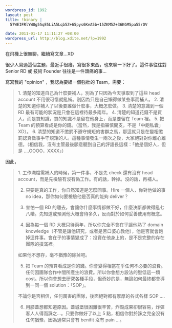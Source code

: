 ```yaml
--- 
wordpress_id: 1992
layout: post
title: !binary |
  57WEIFRlYW0g55qE5LiA5Lqb5Z+65pys6KeA5b+15ZKM5Z+36KGM5pa55rOV

date: 2011-01-17 11:11:27 +08:00
wordpress_url: http://blog.xdite.net/?p=1992
---
```

在飛機上很無聊。繼續寫文章...XD

很少人寫過這個主題，最近手很癢，寫很多東西，也來聊一下好了。這件事往往對 Senior RD 或 技術 Founder 往往是一件頭痛的事…

寫寫我的 "opinion" ，我認為要組一個強壯的 Team，需要：

<blockquote>1. 清楚的知道自己為什麼要補人，別為了只因為今天爭取到了這些 head account 不用很可惜就亂補。別因為只是自己懶得做某些事而補人。
2. 清楚的知道你補人了以後要誰做什麼事，大概怎麼做。
3. 清楚的意識到一個 RD 最有可能的狀況是只會在這裡待最多兩年。
4. 清楚的知道花錢不是買人，而是買知識，買的知識不是留在他身上，而是要留在 Team 裡。
5. 把 Team 的預算看成是你的錢。（當然，我是指審慎開支，不是「中飽私囊」XD）。
6. 清楚的知道不懲罰不遵守規矩的害群之馬，那這就只是在變相懲罰認真做事手守規矩的人。這種事情發生一兩次之後，大家絕對對你離心離德。（相信我，沒有主管最後願意聽到自己的評語長這樣：「他是個好人，但是 ....OOOO，XXXX」）</blockquote>

因此，



<blockquote>1. 工作滿檔需補人的時候，第一件事，不是先 check 還有沒有 head account，而是先檢驗有沒有偽工作。有的話，幹掉。沒的話，再補人。

2. 只要是真的工作，你自然知道是怎麼回事。Hire 一個人，你對他做的事 no idea，那你如何要檢驗他是否真的能夠 deliver？

3. 害怕一個 RD 的離去，會讓你什麼事情都做不好，什麼決斷都做得亂七八糟。先知道或預測他大概會待多久，反而對於如何妥善使用有概念。

4. 因為每一個 RD 大概只待兩年，所以你完全不會在乎讓他熟了 domain knowledge（不管是讓他研究，或者是苦口婆心教他），他是否就會跑掉這件事。會在乎的事情變成了：投資在他身上的，是不是完整的存在團隊的撲滿裡。

如果他不想存，毫不猶豫的除掉吧。

5. 把 Team 的預算看成是你的錢。你會變得相當在乎任何不必要的浪費。任何因團隊合作中間所產生的浪費。所以你會想方設法的壓低這一類 cost。所以你會想去研究各種手段，但奇妙的是，無論如何最終都會導到一同一個 solution：「SOP」。

不論你是否相信，任何厲害的團隊，後面絕對都有厚厚的各式各樣 SOP ….

6. 用膝蓋想都知道原因。蓋城堡很困難很辛苦，炸毀成果卻很容易，炸彈客人人得而誅之…。只要你做好了以上 5 點，相信你對於誅之完全沒有任何猶豫，因為通常只會有 benifit 沒有 pain …。
</blockquote>

